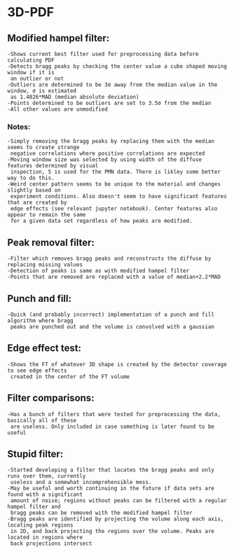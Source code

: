 # 3D-PDF

## Modified hampel filter:
    -Shows current best filter used for preprocessing data before calculating PDF
    -Detects bragg peaks by checking the center value a cube shaped moving window if it is
     an outlier or not
    -Outliers are determined to be 3σ away from the median value in the window, σ is estimated
     as 1.4826*MAD (median absolute deviation)
    -Points determined to be outliers are set to 3.5σ from the median
    -All other values are unmodified

###  Notes:
    -Simply removing the bragg peaks by replacing them with the median seems to create strange 
     negative correlations where positive correlations are expected
    -Moving window size was selected by using width of the diffuse features determined by visual
     inspection, 5 is used for the PMN data. There is likley some better way to do this.
    -Weird center pattern seems to be unique to the material and changes slightly based on 
     experiment conditions. Also doesn't seem to have significant features that are created by
     edge effects (see relevant jupyter notebook). Center features also appear to remain the same
     for a given data set regardless of how peaks are modified.

## Peak removal filter:
    -Filter which removes bragg peaks and reconstructs the diffuse by replacing missing values
    -Detection of peaks is same as with modified hampel filter
    -Points that are removed are replaced with a value of median+2.2*MAD

## Punch and fill:
    -Quick (and probably incorrect) implementation of a punch and fill algorithm where bragg
     peaks are punched out and the volume is convolved with a gaussian
     
## Edge effect test:
    -Shows the FT of whatever 3D shape is created by the detector coverage to see edge effects
     created in the center of the FT volume

## Filter comparisons:
    -Has a bunch of filters that were tested for preprocessing the data, basically all of these
     are useless. Only included in case something is later found to be useful
     
## Stupid filter:
    -Started developing a filter that locates the bragg peaks and only runs over them, currently
     useless and a somewhat incomprehensible mess.
    -May be useful and worth continuing in the future if data sets are found with a significant
     amount of noise; regions without peaks can be filtered with a regular hampel filter and
     bragg peaks can be removed with the modified hampel filter
    -Bragg peaks are identified by projecting the volume along each axis, locating peak regions 
     in 2D, and back projecting the regions over the volume. Peaks are located in regions where
     back projections intersect

